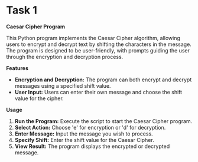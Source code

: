 # Task 1
<b>Caesar Cipher Program</b>

This Python program implements the Caesar Cipher algorithm, allowing users to encrypt and decrypt text by shifting the characters in the message. The program is designed to be user-friendly, with prompts guiding the user through the encryption and decryption process.

<b>Features</b>

- <b>Encryption and Decryption:</b> The program can both encrypt and decrypt messages using a specified shift value.
- <b>User Input:</b> Users can enter their own message and choose the shift value for the cipher.

<b>Usage</b>

1. <b>Run the Program:</b> Execute the script to start the Caesar Cipher program.
2. <b>Select Action:</b> Choose 'e' for encryption or 'd' for decryption.
3. <b>Enter Message:</b> Input the message you wish to process.
4. <b>Specify Shift:</b> Enter the shift value for the Caesar Cipher.
5. <b>View Result:</b> The program displays the encrypted or decrypted message.
